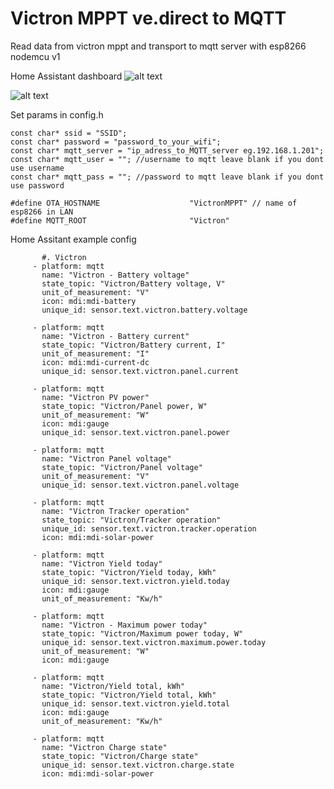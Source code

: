 # Victron MPPT ve.direct to MQTT

Read data from victron mppt and transport to mqtt server with esp8266 nodemcu v1

Home Assistant dashboard
![alt text](https://github.com/KinDR007/Victron-MPPT-ve.direct-to-MQTT/blob/master/HA.png?raw=true)


![alt text](https://github.com/KinDR007/Victron-MPPT-ve.direct-to-MQTT/blob/master/MQTTExplorerVictronToMQTT.png?raw=true)


Set params in config.h
```
const char* ssid = "SSID";
const char* password = "password_to_your_wifi";
const char* mqtt_server = "ip_adress_to_MQTT_server eg.192.168.1.201";
const char* mqtt_user = ""; //username to mqtt leave blank if you dont use username 
const char* mqtt_pass = ""; //password to mqtt leave blank if you dont use password 

#define OTA_HOSTNAME                    "VictronMPPT" // name of esp8266 in LAN 
#define MQTT_ROOT                       "Victron"
```


Home Assitant example config

```
       #. Victron
     - platform: mqtt
       name: "Victron - Battery voltage"
       state_topic: "Victron/Battery voltage, V"
       unit_of_measurement: "V"
       icon: mdi:mdi-battery
       unique_id: sensor.text.victron.battery.voltage
       
     - platform: mqtt
       name: "Victron - Battery current"
       state_topic: "Victron/Battery current, I"
       unit_of_measurement: "I"
       icon: mdi:mdi-current-dc
       unique_id: sensor.text.victron.panel.current
       
     - platform: mqtt
       name: "Victron PV power"
       state_topic: "Victron/Panel power, W"
       unit_of_measurement: "W"
       icon: mdi:gauge
       unique_id: sensor.text.victron.panel.power
       
     - platform: mqtt
       name: "Victron Panel voltage"
       state_topic: "Victron/Panel voltage"
       unit_of_measurement: "V"  
       unique_id: sensor.text.victron.panel.voltage
       
     - platform: mqtt
       name: "Victron Tracker operation"
       state_topic: "Victron/Tracker operation"
       unique_id: sensor.text.victron.tracker.operation
       icon: mdi:mdi-solar-power

     - platform: mqtt
       name: "Victron Yield today"
       state_topic: "Victron/Yield today, kWh"
       unique_id: sensor.text.victron.yield.today
       icon: mdi:gauge  
       unit_of_measurement: "Kw/h"
       
     - platform: mqtt
       name: "Victron - Maximum power today"
       state_topic: "Victron/Maximum power today, W"
       unique_id: sensor.text.victron.maximum.power.today
       unit_of_measurement: "W"
       icon: mdi:gauge       
       
     - platform: mqtt
       name: "Victron/Yield total, kWh"
       state_topic: "Victron/Yield total, kWh"
       unique_id: sensor.text.victron.yield.total
       icon: mdi:gauge  
       unit_of_measurement: "Kw/h"
       
     - platform: mqtt
       name: "Victron Charge state"
       state_topic: "Victron/Charge state"
       unique_id: sensor.text.victron.charge.state
       icon: mdi:mdi-solar-power
```
